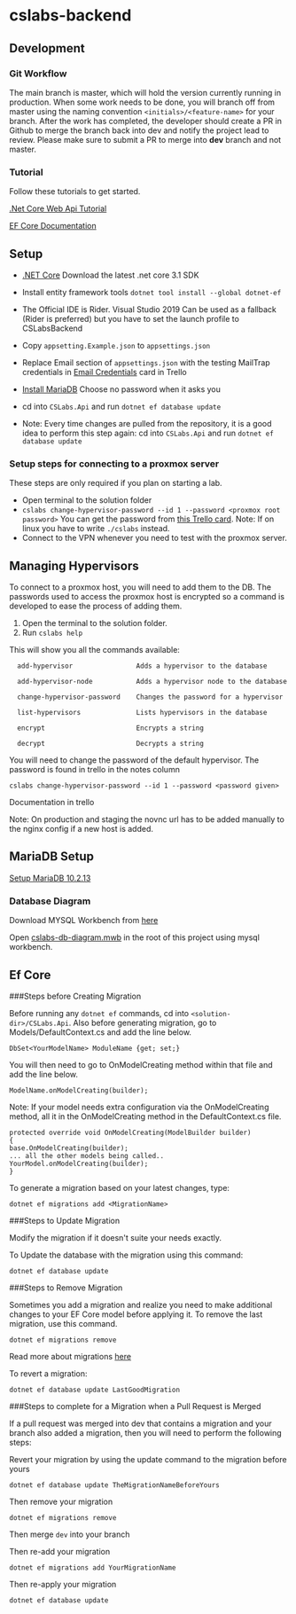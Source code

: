 # cslabs-backend

## Development

### Git Workflow

The main branch is master, which will hold the version currently running in production.
When some work needs to be done, you will branch off from master using the
naming convention `<initials>/<feature-name>` for your branch.
After the work has completed, the developer should create a PR in Github to merge the branch back into dev and notify the project lead
to review. Please make sure to submit a PR to merge into **dev** branch and not master.

### Tutorial

Follow these tutorials to get started.

[.Net Core Web Api Tutorial](https://docs.microsoft.com/en-us/aspnet/core/tutorials/first-web-api?view=aspnetcore-2.2&tabs=visual-studio)

[EF Core Documentation](https://docs.microsoft.com/en-us/ef/core/)

## Setup

* [.NET Core](https://dotnet.microsoft.com/download) Download the latest .net core 3.1 SDK
* Install entity framework tools `dotnet tool install --global dotnet-ef`
* The Official IDE is Rider. Visual Studio 2019 Can be used as a fallback (Rider is preferred) but you have to set the launch profile to CSLabsBackend
* Copy `appsetting.Example.json` to `appsettings.json`
* Replace Email section of `appsettings.json` with the testing MailTrap credentials in [Email Credentials](https://trello.com/c/ytg2ndaX) card in Trello
* [Install MariaDB](#MariaDB-Setup) Choose no password when it asks you
* cd into `CSLabs.Api` and run `dotnet ef database update`

* Note: Every time changes are pulled from the repository, it is a good idea to perform this
  step again: cd into `CSLabs.Api` and run `dotnet ef database update`


### Setup steps for connecting to a proxmox server

These steps are only required if you plan on starting a lab.

* Open terminal to the solution folder
* `cslabs change-hypervisor-password --id 1 --password <proxmox root password>` You can get the password from
  [this Trello card](https://trello.com/c/WFFm6iwa). Note: If on linux you have to write `./cslabs` instead.
* Connect to the VPN whenever you need to test with the proxmox server.


## Managing Hypervisors

To connect to a proxmox host, you will need to add them to the DB. The passwords used to
access the proxmox host is encrypted so a command is developed to ease the process of adding them.

1. Open the terminal to the solution folder.
2. Run `cslabs help`

This will show you all the commands available:

```
  add-hypervisor                Adds a hypervisor to the database

  add-hypervisor-node           Adds a hypervisor node to the database

  change-hypervisor-password    Changes the password for a hypervisor

  list-hypervisors              Lists hypervisors in the database

  encrypt                       Encrypts a string

  decrypt                       Decrypts a string
```

You will need to change the password of the default hypervisor. The password is found in trello in the notes column

```
cslabs change-hypervisor-password --id 1 --password <password given>
```

Documentation in trello

Note: On production and staging the novnc url has to be added manually to the nginx config if a new host is added.

## MariaDB Setup

[Setup MariaDB 10.2.13](https://downloads.mariadb.org/interstitial/mariadb-10.2.13/winx64-packages/mariadb-10.2.13-winx64.msi/from/http%3A//ftp.hosteurope.de/mirror/archive.mariadb.org/)

### Database Diagram

Download MYSQL Workbench from [here](https://dev.mysql.com/get/Downloads/MySQLGUITools/mysql-workbench-community-8.0.17-winx64.msi)

Open [cslabs-db-diagram.mwb](./cslabs-db-diagram.mwb) in the root of this project using mysql workbench.


## Ef Core

###Steps before Creating Migration

Before running any `dotnet ef` commands, cd into `<solution-dir>/CSLabs.Api`.
Also before generating migration, go to  Models/DefaultContext.cs and
add the line below.

```
DbSet<YourModelName> ModuleName {get; set;}
```

You will then need to go to OnModelCreating method within that file
and add the line below.

```
ModelName.onModelCreating(builder); 
```

Note: If your model needs extra configuration via the OnModelCreating method, 
all it in the OnModelCreating method in the DefaultContext.cs file.

```
protected override void OnModelCreating(ModelBuilder builder)
{
base.OnModelCreating(builder);
... all the other models being called..
YourModel.onModelCreating(builder);
}
```

To generate a migration based on your latest changes, type:

```
dotnet ef migrations add <MigrationName>
``` 

###Steps to Update Migration

Modify the migration if it doesn't suite your needs exactly.

To Update the database with the migration using this command:

```
dotnet ef database update
```

###Steps to Remove Migration

Sometimes you add a migration and realize you need to make additional changes to your EF Core model before applying it. To remove the last migration, use this command.

```
dotnet ef migrations remove
```

Read more about migrations [here](https://docs.microsoft.com/en-us/ef/core/managing-schemas/migrations)

To revert a migration:

```
dotnet ef database update LastGoodMigration
```

###Steps to complete for a Migration when a Pull Request is Merged

If a pull request was merged into dev that contains a migration and your branch also added a migration, then you will need
to perform the following steps:

Revert your migration by using the update command to the migration before yours

```
dotnet ef database update TheMigrationNameBeforeYours
```

Then remove your migration

```
dotnet ef migrations remove
```
Then merge `dev` into your branch

Then re-add your migration

```
dotnet ef migrations add YourMigrationName
```

Then re-apply your migration

```
dotnet ef database update
```

